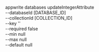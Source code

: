 appwrite databases updateIntegerAttribute \
        --databaseId [DATABASE_ID] \
        --collectionId [COLLECTION_ID] \
        --key '' \
        --required false \
        --min null \
        --max null \
        --default null
